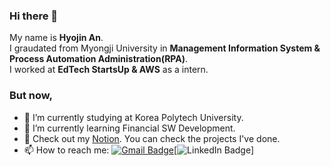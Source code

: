 ### Hi there 👋

My name is **Hyojin An**.   
I graudated from Myongji University in **Management Information System & Process Automation Administration(RPA)**.   
I worked at **EdTech StartsUp & AWS** as a intern. 

### But now, 
- 🔭 I’m currently studying at Korea Polytech University. 
- 🌱 I’m currently learning Financial SW Development.
- 💬 Check out my [Notion](https://www.notion.so/HYOJIN-AN-f8a32c0a19db46ba9b5d7659ed9ec509). You can check the projects I've done. 
- 📫 How to reach me: [![Gmail Badge](https://img.shields.io/badge/Gmail-d14836?style=flat-squar&logo=Gmail&logoColor=white&link=mailto:hyojinan.apply@gmail.com)](mailto:hyojinan.apply@gmail.com)[![LinkedIn Badge](https://img.shields.io/badge/LinkedIn-0071C5?style=flat-squar&logo=LinkedIn&logoColor=white)]
